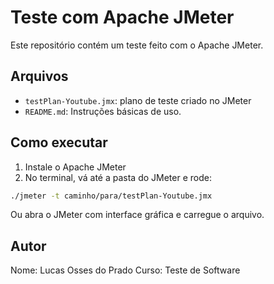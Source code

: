 # Teste com Apache JMeter

Este repositório contém um teste feito com o Apache JMeter.

## Arquivos

- `testPlan-Youtube.jmx`: plano de teste criado no JMeter
- `README.md`: Instruções básicas de uso.

## Como executar

1. Instale o Apache JMeter
2. No terminal, vá até a pasta do JMeter e rode:

```bash
./jmeter -t caminho/para/testPlan-Youtube.jmx
````

Ou abra o JMeter com interface gráfica e carregue o arquivo.

## Autor

Nome: Lucas Osses do Prado
Curso: Teste de Software
